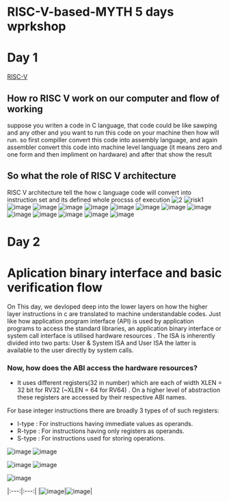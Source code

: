 # RISC-V-based-MYTH 5 days wprkshop
# Day 1
[RISC-V](https://www.synopsys.com/glossary/what-is-risc-v.html#:~:text=What%20are%20the%20benefits%20of,facilitating%20faster%20time%20to%20market.)
## How ro RISC V work on our computer and flow of working
suppose you writen a code in C language, that code could be like sawping and any other and you want to run this code on your machine then how will run. so first compiller convert this code into assembly language, and again assembler convert this code into machine level language (it means zero and one form and then impliment on hardware) and after that show the result 
## So what the role of RISC V architecture
RISC V architecture tell the how c language code will convert into instruction set and its defined whole procsss of execution
![2](https://github.com/is22mtech14003/RISC---V-based-MYTH-5-days-wprkshop/assets/120499567/739397e4-defe-4da9-9268-b8f534f58e43)
![risk1](https://github.com/is22mtech14003/RISC---V-based-MYTH-5-days-wprkshop/assets/120499567/8835cd9b-48c5-4fbc-b8a6-126c27f1b3ba)
![image](https://github.com/is22mtech14003/RISC---V-based-MYTH-5-days-wprkshop/assets/120499567/dbc64531-3f18-40dd-a037-7e3852ec2ae0)
![image](https://github.com/is22mtech14003/RISC---V-based-MYTH-5-days-wprkshop/assets/120499567/c74f3c01-bf0c-474d-a184-ca1a75f45e33)
![image](https://github.com/is22mtech14003/RISC---V-based-MYTH-5-days-wprkshop/assets/120499567/498299ee-7a3d-48fd-a4d5-d8751d551a2d)
![image](https://github.com/is22mtech14003/RISC---V-based-MYTH-5-days-wprkshop/assets/120499567/f7829d4b-6dcf-452e-85ef-82a3e913b3e0)
![image](https://github.com/is22mtech14003/RISC---V-based-MYTH-5-days-wprkshop/assets/120499567/d8ea4cbe-2acc-455b-9d8d-714b46911d50)
![image](https://github.com/is22mtech14003/RISC---V-based-MYTH-5-days-wprkshop/assets/120499567/1e23819d-fa2b-40e8-9f5f-9759d1ffa22c)
![image](https://github.com/is22mtech14003/RISC---V-based-MYTH-5-days-wprkshop/assets/120499567/b0c65a65-f212-4457-a6e3-5654baccadb2)
![image](https://github.com/is22mtech14003/RISC---V-based-MYTH-5-days-wprkshop/assets/120499567/a4b895eb-42c6-41ee-8689-c7b5135fbd16)
![image](https://github.com/is22mtech14003/RISC---V-based-MYTH-5-days-wprkshop/assets/120499567/0e1e6382-55f6-4e67-b9c7-0802b0e10f09)
![image](https://github.com/is22mtech14003/RISC---V-based-MYTH-5-days-wprkshop/assets/120499567/74d72ef1-cc4a-4eec-b4bb-7bdd4a758eec)
![image](https://github.com/is22mtech14003/RISC---V-based-MYTH-5-days-wprkshop/assets/120499567/14b2d24e-413c-4faf-8fe7-1231118db91c)
![image](https://github.com/is22mtech14003/RISC---V-based-MYTH-5-days-wprkshop/assets/120499567/6832477a-d07a-4d4f-8c63-f444baa1fe57)
![image](https://github.com/is22mtech14003/RISC---V-based-MYTH-5-days-wprkshop/assets/120499567/d5a1094e-7b66-4740-ba95-fa272e044cc8)

# Day 2

# Aplication binary interface and basic verification flow

On This day, we devloped deep into the lower layers on how the higher layer instructions in c are translated to machine understandable codes. Just like how application program interface (API) is used by application programs to access the standard libraries, an application binary interface or system call interface is utilised hardware resources . The ISA is inherently divided into two parts: User & System ISA and User ISA the latter is available to the user directly by system calls.
### Now, how does the ABI access the hardware resources?
- It uses different registers(32 in number) which are each of width XLEN = 32 bit for RV32 (~XLEN = 64 for RV64) . On a higher level of abstraction these registers are accessed by their respective ABI names.

For base integer instructions there are broadly 3 types of of such registers:
- I-type : For instructions having immediate values as operands.
- R-type : For instructions having only registers as operands.
- S-type : For instructions used for storing operations.


![image](https://github.com/is22mtech14003/RISC---V-based-MYTH-5-days-wprkshop/assets/120499567/50f7c3e9-6763-4190-84bb-aa34bba4ca6e)
![image](https://github.com/is22mtech14003/RISC---V-based-MYTH-5-days-wprkshop/assets/120499567/8c11a442-f4f0-4762-8a8f-6e444315166a)

![image](https://github.com/is22mtech14003/RISC---V-based-MYTH-5-days-wprkshop/assets/120499567/4b2c7366-2fa7-4653-8c1f-40c35d3ddd48)
![image](https://github.com/is22mtech14003/RISC---V-based-MYTH-5-days-wprkshop/assets/120499567/2a540952-6328-4bb6-9102-3a671f6c4112)

![image](https://github.com/is22mtech14003/RISC---V-based-MYTH-5-days-wprkshop/assets/120499567/0ff682c2-c236-43a6-aa2d-03b0f3913f74)


|:---:|:---:|
|![image](https://github.com/is22mtech14003/RISC---V-based-MYTH-5-days-wprkshop/assets/120499567/c4620dcc-f73c-4497-a13c-108afc586378)|![image](https://github.com/is22mtech14003/RISC---V-based-MYTH-5-days-wprkshop/assets/120499567/5eb3cc2c-b7ad-4812-af79-4b508c9971ea)|


